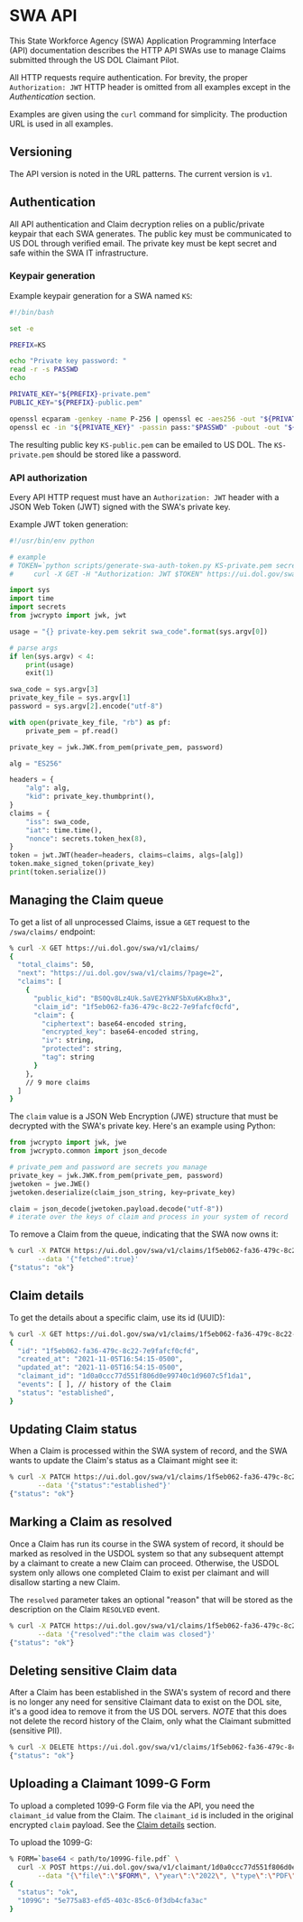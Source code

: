 # SWA API

This State Workforce Agency (SWA) Application Programming Interface (API) documentation describes the HTTP
API SWAs use to manage Claims submitted through the US DOL Claimant Pilot.

All HTTP requests require authentication. For brevity, the proper `Authorization: JWT` HTTP header is omitted
from all examples except in the _Authentication_ section.

Examples are given using the `curl` command for simplicity. The production URL is used in all examples.

## Versioning

The API version is noted in the URL patterns. The current version is `v1`.

## Authentication

All API authentication and Claim decryption relies on a public/private keypair that each SWA generates. The
public key must be communicated to US DOL through verified email. The private key must be kept secret and safe
within the SWA IT infrastructure.

### Keypair generation

Example keypair generation for a SWA named `KS`:

```sh
#!/bin/bash

set -e

PREFIX=KS

echo "Private key password: "
read -r -s PASSWD
echo

PRIVATE_KEY="${PREFIX}-private.pem"
PUBLIC_KEY="${PREFIX}-public.pem"

openssl ecparam -genkey -name P-256 | openssl ec -aes256 -out "${PRIVATE_KEY}" -passout pass:"$PASSWD"
openssl ec -in "${PRIVATE_KEY}" -passin pass:"$PASSWD" -pubout -out "${PUBLIC_KEY}"
```

The resulting public key `KS-public.pem` can be emailed to US DOL. The `KS-private.pem` should be stored
like a password.

### API authorization

Every API HTTP request must have an `Authorization: JWT` header with a JSON Web Token (JWT) signed
with the SWA's private key.

Example JWT token generation:

```python
#!/usr/bin/env python

# example
# TOKEN=`python scripts/generate-swa-auth-token.py KS-private.pem secret KS` && \
#     curl -X GET -H "Authorization: JWT $TOKEN" https://ui.dol.gov/swa/

import sys
import time
import secrets
from jwcrypto import jwk, jwt

usage = "{} private-key.pem sekrit swa_code".format(sys.argv[0])

# parse args
if len(sys.argv) < 4:
    print(usage)
    exit(1)

swa_code = sys.argv[3]
private_key_file = sys.argv[1]
password = sys.argv[2].encode("utf-8")

with open(private_key_file, "rb") as pf:
    private_pem = pf.read()

private_key = jwk.JWK.from_pem(private_pem, password)

alg = "ES256"

headers = {
    "alg": alg,
    "kid": private_key.thumbprint(),
}
claims = {
    "iss": swa_code,
    "iat": time.time(),
    "nonce": secrets.token_hex(8),
}
token = jwt.JWT(header=headers, claims=claims, algs=[alg])
token.make_signed_token(private_key)
print(token.serialize())
```

## Managing the Claim queue

To get a list of all unprocessed Claims, issue a `GET` request to the `/swa/claims/` endpoint:

```sh
% curl -X GET https://ui.dol.gov/swa/v1/claims/
{
  "total_claims": 50,
  "next": "https://ui.dol.gov/swa/v1/claims/?page=2",
  "claims": [
    {
      "public_kid": "BS0Qv8Lz4Uk.SaVE2YkNFSbXu6KxBhx3",
      "claim_id": "1f5eb062-fa36-479c-8c22-7e9fafcf0cfd",
      "claim": {
        "ciphertext": base64-encoded string,
        "encrypted_key": base64-encoded string,
        "iv": string,
        "protected": string,
        "tag": string
      }
    },
    // 9 more claims
  ]
}
```

The `claim` value is a JSON Web Encryption (JWE) structure that must be decrypted with the SWA's private key.
Here's an example using Python:

```python
from jwcrypto import jwk, jwe
from jwcrypto.common import json_decode

# private_pem and password are secrets you manage
private_key = jwk.JWK.from_pem(private_pem, password)
jwetoken = jwe.JWE()
jwetoken.deserialize(claim_json_string, key=private_key)

claim = json_decode(jwetoken.payload.decode("utf-8"))
# iterate over the keys of claim and process in your system of record
```

To remove a Claim from the queue, indicating that the SWA now owns it:

```sh
% curl -X PATCH https://ui.dol.gov/swa/v1/claims/1f5eb062-fa36-479c-8c22-7e9fafcf0cfd \
       --data '{"fetched":true}'
{"status": "ok"}
```

## Claim details

To get the details about a specific claim, use its id (UUID):

```sh
% curl -X GET https://ui.dol.gov/swa/v1/claims/1f5eb062-fa36-479c-8c22-7e9fafcf0cfd
{
  "id": "1f5eb062-fa36-479c-8c22-7e9fafcf0cfd",
  "created_at": "2021-11-05T16:54:15-0500",
  "updated_at": "2021-11-05T16:54:15-0500",
  "claimant_id": "1d0a0ccc77d551f806d0e99740c1d9607c5f1da1",
  "events": [ ], // history of the Claim
  "status": "established",
}
```

## Updating Claim status

When a Claim is processed within the SWA system of record, and the SWA wants to update the Claim's status
as a Claimant might see it:

```sh
% curl -X PATCH https://ui.dol.gov/swa/v1/claims/1f5eb062-fa36-479c-8c22-7e9fafcf0cfd \
       --data '{"status":"established"}'
{"status": "ok"}
```

## Marking a Claim as resolved

Once a Claim has run its course in the SWA system of record, it should be marked as resolved in the USDOL system so
that any subsequent attempt by a claimant to create a new Claim can proceed. Otherwise, the USDOL system only allows
one completed Claim to exist per claimant and will disallow starting a new Claim.

The `resolved` parameter takes an optional "reason" that will be stored as the description on the Claim `RESOLVED` event.

```sh
% curl -X PATCH https://ui.dol.gov/swa/v1/claims/1f5eb062-fa36-479c-8c22-7e9fafcf0cfd \
       --data '{"resolved":"the claim was closed"}'
{"status": "ok"}
```

## Deleting sensitive Claim data

After a Claim has been established in the SWA's system of record and there is no longer any need for sensitive Claimant
data to exist on the DOL site, it's a good idea to remove it from the US DOL servers. _NOTE_ that this does not delete
the record history of the Claim, only what the Claimant submitted (sensitive PII).

```sh
% curl -X DELETE https://ui.dol.gov/swa/v1/claims/1f5eb062-fa36-479c-8c22-7e9fafcf0cfd
{"status": "ok"}
```

## Uploading a Claimant 1099-G Form

To upload a completed 1099-G Form file via the API, you need the `claimant_id` value from the Claim. The `claimant_id` is
included in the original encrypted `claim` payload. See the [Claim details](#claim-details) section.

To upload the 1099-G:

```sh
% FORM=`base64 < path/to/1099G-file.pdf` \
  curl -X POST https://ui.dol.gov/swa/v1/claimant/1d0a0ccc77d551f806d0e99740c1d9607c5f1da1/1099G \
       --data "{\"file\":\"$FORM\", \"year\":\"2022\", \"type\":\"PDF\"}"
{
  "status": "ok",
  "1099G": "5e775a83-efd5-403c-85c6-0f3db4cfa3ac"
}
```
